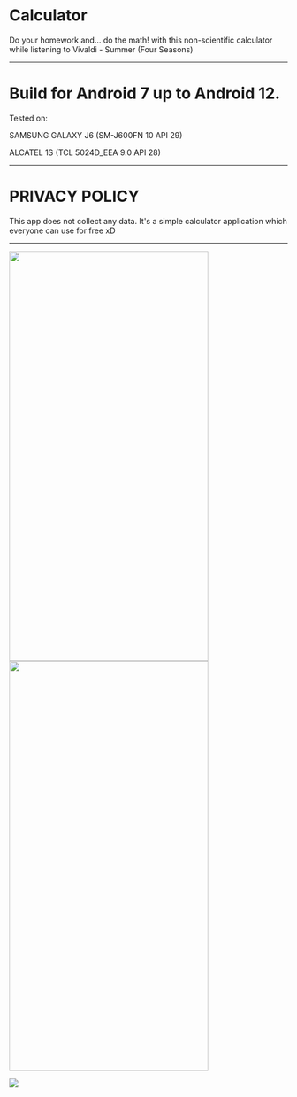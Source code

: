 # Calculator

Do your homework and... do the math! with this non-scientific calculator while listening to Vivaldi - Summer (Four Seasons)

-----------------------------------------------------------------------------------------------------------------------------

# Build for Android 7 up to Android 12.

Tested on:

SAMSUNG GALAXY J6 (SM-J600FN 10 API 29)

ALCATEL 1S (TCL 5024D_EEA 9.0 API 28)

-----------------------------------------------------------------------------------------------------------------------------

# PRIVACY POLICY

This app does not collect any data. It's a simple calculator application which everyone can use for free xD

-----------------------------------------------------------------------------------------------------------------------------

<img src="https://i.imgur.com/LnC34jA.jpg" width="360" height="740"> <img src="https://i.imgur.com/iVcquBq.png" width="360" height="740">


![](https://i.imgur.com/DW8Eu35.jpg)
